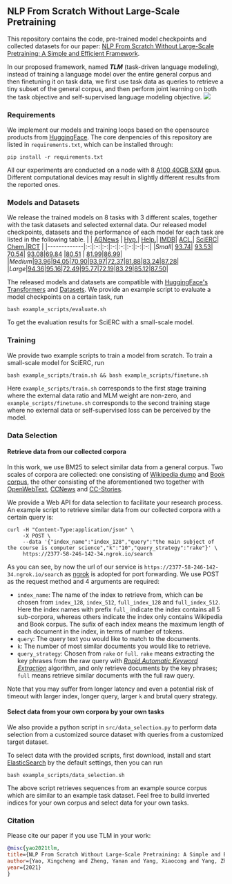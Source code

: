 ## NLP From Scratch Without Large-Scale Pretraining
This repository contains the code, pre-trained model checkpoints and collected datasets for our paper: [NLP From Scratch Without Large-Scale Pretraining: A Simple and Efficient Framework](https://arxiv.org/abs/2111.04130). 

In our proposed framework, named ***TLM*** (task-driven language modeling), instead of training a language model over the entire general corpus and then finetuning it on task data, we first use task data as queries to retrieve a tiny subset of the general corpus, and then perform joint learning on both the task objective and self-supervised language modeling objective. 
![](./fig/framework.png)

### Requirements
We implement our models and training loops based on the opensource products from [HuggingFace](https://huggingface.co/). The core denpencies of this repository are listed in `requirements.txt`, which can be installed through:
```
pip install -r requirements.txt
```
All our experiments are conducted on a node with 8 [A100 40GB SXM](https://www.nvidia.cn/data-center/a100/) gpus. Different computational devices may result in slightly different results from the reported ones.

### Models and Datasets

We release the trained models on 8 tasks with 3 different scales, together with the task datasets and selected external data. Our released model checkpoints, datasets and the performance of each model for each task are listed in the following table.
| | [AGNews](https://huggingface.co/datasets/yxchar/ag-tlm) | [Hyp.](https://huggingface.co/datasets/yxchar/hyp-tlm)| [Help.](https://huggingface.co/datasets/yxchar/amazon-tlm)| [IMDB](https://huggingface.co/datasets/yxchar/imdb-tlm)| [ACL.](https://huggingface.co/datasets/yxchar/citation_intent-tlm)| [SciERC](https://huggingface.co/datasets/yxchar/sciie-tlm)| [Chem.](https://huggingface.co/datasets/yxchar/chemprot-tlm)|[RCT](https://huggingface.co/datasets/yxchar/rct-20k-tlm) |
|-------------|:-:|:-:|:-:|:-:|:-:|:-:|:-:|:-:|
|*Small*| [93.74](https://huggingface.co/yxchar/tlm-ag-small-scale)| [93.53](https://huggingface.co/yxchar/tlm-hyp-small-scale)| [70.54](https://huggingface.co/yxchar/tlm-amazon-small-scale)| [93.08](https://huggingface.co/yxchar/tlm-imdb-small-scale)|[69.84](https://huggingface.co/yxchar/tlm-citation_intent-small-scale) |[80.51](https://huggingface.co/yxchar/tlm-sciie-small-scale) | [81.99](https://huggingface.co/yxchar/tlm-chemprot-small-scale)|[86.99](https://huggingface.co/yxchar/tlm-rct-20k-small-scale)|
|*Medium*|[93.96](https://huggingface.co/yxchar/tlm-ag-medium-scale)|[94.05](https://huggingface.co/yxchar/tlm-hyp-medium-scale)|[70.90](https://huggingface.co/yxchar/tlm-amazon-medium-scale)|[93.97](https://huggingface.co/yxchar/tlm-imdb-medium-scale)|[72.37](https://huggingface.co/yxchar/tlm-citation_intent-medium-scale)|[81.88](https://huggingface.co/yxchar/tlm-sciie-medium-scale)|[83.24](https://huggingface.co/yxchar/tlm-chemprot-medium-scale)|[87.28](https://huggingface.co/yxchar/tlm-rct-20k-medium-scale)|
|*Large*|[94.36](https://huggingface.co/yxchar/tlm-ag-large-scale)|[95.16](https://huggingface.co/yxchar/tlm-hyp-large-scale)|[72.49](https://huggingface.co/yxchar/tlm-amazon-large-scale)|[95.77](https://huggingface.co/yxchar/tlm-imdb-medium-scale)|[72.19](https://huggingface.co/yxchar/tlm-citation_intent-large-scale)|[83.29](https://huggingface.co/yxchar/tlm-sciie-large-scale)|[85.12](https://huggingface.co/yxchar/tlm-chemprot-large-scale)|[87.50](https://huggingface.co/yxchar/tlm-rct-20k-large-scale)|

The released models and datasets are compatible with [HuggingFace's Transformers](https://huggingface.co/transformers/) and [Datasets](https://huggingface.co/docs/datasets/index.html). We provide an example script to evaluate a model checkpoints on a certain task, run 
```
bash example_scripts/evaluate.sh
```
To get the evaluation results for SciERC with a small-scale model.

### Training

We provide two example scripts to train a model from scratch. To train a small-scale model for SciERC, run
```
bash example_scripts/train.sh && bash example_scripts/finetune.sh
```
Here `example_scripts/train.sh` corresponds to the first stage training where the external data ratio and MLM weight are non-zero, and `example_scripts/finetune.sh` corresponds to the second training stage where no external data or self-supervised loss can be perceived by the model. 

### Data Selection

#### Retrieve data from our collected corpora
In this work, we use BM25 to select similar data from a general corpus. Two scales of corpora are collected: one consisting of [Wikipedia dump](https://dumps.wikimedia.org/enwiki/) and [Book corpus](https://github.com/soskek/bookcorpus), the other consisting of the aforementioned two together with [OpenWebText](https://huggingface.co/datasets/openwebtext), [CCNews](https://cloudstor.aarnet.edu.au/plus/s/M8BvXxe6faLZ4uE) and [CC-Stories](https://paperswithcode.com/dataset/cc-stories). 

We provide a Web API for data selection to facilitate your research process. An example script to retrieve similar data from our collected corpora with a certain query is:
```
curl -H "Content-Type:application/json" \
     -X POST \
     --data '{"index_name":"index_128","query":"the main subject of the course is computer science","k":"10","query_strategy":"rake"}' \
     https://2377-58-246-142-34.ngrok.io/search
```
As you can see, by now the url of our service is `https://2377-58-246-142-34.ngrok.io/search` as [ngrok](https://ngrok.com/) is adopted for port forwarding. We use POST as the request method and 4 arguments are required:
- `index_name`: The name of the index to retrieve from, which can be chosen from `index_128`, `index_512`, `full_index_128` and `full_index_512`. Here the index names with prefix `full_` indicate the index contains all 5 sub-corpora, whereas others indicate the index only contains Wikipedia and Book corpus. The sufix of each index means the maximum length of each document in the index, in terms of number of tokens.
- `query`: The query text you would like to match to the documents.
- `k`: The number of most similar documents you would like to retrieve.
- `query_strategy`: Chosen from `rake` or `full`. `rake` means extracting the key phrases from the raw query with [*Rapid Automatic Keyword Extraction*](https://github.com/csurfer/rake-nltk) algorithm, and only retrieve documents by the key phrases; `full` means retrieve similar documents with the full raw query.

Note that you may suffer from longer latency and even a potential risk of timeout with larger index, longer query, larger `k` and brutal query strategy.

#### Select data from your own corpora by your own tasks
We also provide a python script in `src/data_selection.py` to perform data selection from a customized source dataset with queries from a customized target dataset. 

To select data with the provided scripts, first download, install and start [ElasticSearch](https://www.elastic.co/cn/elasticsearch/) by the default settings, then you can run
```
bash example_scripts/data_selection.sh
```
The above script retrieves sequences from an example source corpus which are similar to an example task dataset. Feel free to build inverted indices for your own corpus and select data for your own tasks.

### Citation
Please cite our paper if you use TLM in your work:
```bibtex
@misc{yao2021tlm,
title={NLP From Scratch Without Large-Scale Pretraining: A Simple and Efficient Framework},
author={Yao, Xingcheng and Zheng, Yanan and Yang, Xiaocong and Yang, Zhilin},
year={2021}
}
```
